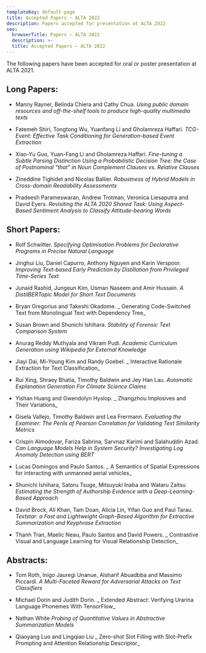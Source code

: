 ```yaml
---
templateKey: default-page
title: Accepted Papers – ALTA 2022
description: Papers accepted for presentation at ALTA 2022
seo:
  browserTitle: Papers – ALTA 2022
  description: >-
  title: Accepted Papers – ALTA 2022
---
```



The following papers have been accepted for oral or poster presentation at ALTA 2021.

## Long Papers: 

* Manny Rayner, Belinda Chiera and Cathy Chua. 
_Using public domain resources and off-the-shelf tools to produce high-quality multimedia texts_ 

* Fatemeh Shiri, Tongtong Wu, Yuanfang Li and Gholamreza Haffari. 
_TCG-Event: Effective Task Conditioning for Generation-based Event Extraction_  

* Xiao-Yu Guo, Yuan-Fang Li and Gholamreza Haffari.
_Fine-tuning a Subtle Parsing Distinction Using a Probabilistic Decision Tree: the Case of Postnominal "that" in Noun Complement Clauses vs. Relative Clauses_  

* Zineddine Tighidet and Nicolas Ballier.
_Robustness of Hybrid Models in Cross-domain Readability Assessments_

* Pradeesh Parameswaran, Andrew Trotman, Veronica Liesaputra and David Eyers.
_Revisiting the ALTA 2020 Shared Task: Using Aspect-Based Sentiment Analysis to Classify Attitude-bearing Words_  


## Short Papers: 

* Rolf Schwitter.
_Specifying Optimisation Problems for Declarative Programs in Precise Natural Language_

* Jinghui Liu, Daniel Capurro, Anthony Nguyen and Karin Verspoor.
_Improving Text-based Early Prediction by Distillation from Privileged Time-Series Text_

* Junaid Rashid, Jungeun Kim, Usman Naseem and Amir Hussain.
_A DistilBERTopic Model for Short Text Documents_

* Bryan Gregorius and Takeshi Okadome.
_ Generating Code-Switched Text from Monolingual Text with Dependency Tree_

* Susan Brown and Shunichi Ishihara.
_Stability of Forensic Text Comparison System_

* Anurag Reddy Muthyala and Vikram Pudi.
_Academic Curriculum Generation using Wikipedia for External Knowledge_

* Jiayi Dai, Mi-Young Kim and Randy Goebel.
_ Interactive Rationale Extraction for Text Classification_

* Rui Xing, Shraey Bhatia, Timothy Baldwin and Jey Han Lau.
_Automatic Explanation Generation For Climate Science Claims_

* Yishan Huang and Gwendolyn Hyslop.
_ Zhangzhou Implosives and Their Variations_

* Gisela Vallejo, Timothy Baldwin and Lea Frermann.
_Evaluating the Examiner: The Perils of Pearson Correlation for Validating Text Similarity Metrics_

* Crispin Almodovar, Fariza Sabrina, Sarvnaz Karimi and Salahuddin Azad.
_Can Language Models Help in System Security? Investigating Log Anomaly Detection using BERT_

* Lucas Domingos and Paulo Santos.
_ A Semantics of Spatial Expressions for interacting with unmanned aerial vehicles_

* Shunichi Ishihara, Satoru Tsuge, Mitsuyuki Inaba and Wataru Zaitsu
_Estimating the Strength of Authorship Evidence with a Deep-Learning-Based Approach_

* David Brock, Ali Khan, Tam Doan, Alicia Lin, Yifan Guo and Paul Tarau.
_Textstar: a Fast and Lightweight Graph-Based Algorithm for Extractive Summarization and Keyphrase Extraction_

* Thanh Tran, Maelic Neau, Paulo Santos and David Powers.
_ Contrastive Visual and Language Learning for Visual Relationship Detection_

## Abstracts: 

* Tom Roth, Inigo Jauregi Unanue, Alsharif Abuadbba and Massimo Piccardi.
_A Multi-Faceted Reward for Adversarial Attacks on Text Classifiers_

* Michael Dorin and Judith Dorin.
_ Extended Abstract: Verifying Urarina Language Phonemes With TensorFlow_

* Nathan White
_Probing of Quantitative Values in Abstractive Summarization Models_

* Qiaoyang Luo and Lingqiao Liu
_ Zero-shot Slot Filling with Slot-Prefix Prompting and Attention Relationship Descriptor_
